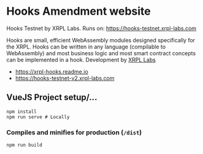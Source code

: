 # Hooks Amendment website

Hooks Testnet by XRPL Labs.
Runs on: https://hooks-testnet.xrpl-labs.com

Hooks are small, efficient WebAssembly modules designed specifically for the XRPL. Hooks can be written in any language (compilable to WebAssembly) and most business logic and most smart contract concepts can be implemented in a hook. Development by [XRPL Labs](https://xrpl-labs.com)

- https://xrpl-hooks.readme.io
- https://hooks-testnet-v2.xrpl-labs.com

## VueJS Project setup/... 
```
npm install
npm run serve # Locally
```

### Compiles and minifies for production (`/dist`)
```
npm run build
```

